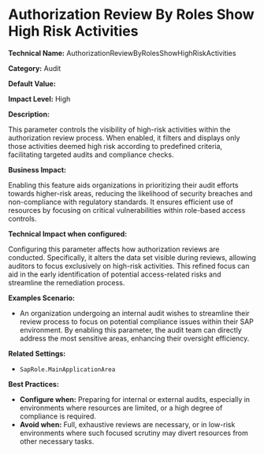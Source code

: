 # Authorization Review By Roles Show High Risk Activities

**Technical Name:** AuthorizationReviewByRolesShowHighRiskActivities

**Category:** Audit

**Default Value:**

**Impact Level:** High

**Description:**

This parameter controls the visibility of high-risk activities within the authorization review process. When enabled, it filters and displays only those activities deemed high risk according to predefined criteria, facilitating targeted audits and compliance checks.

**Business Impact:**

Enabling this feature aids organizations in prioritizing their audit efforts towards higher-risk areas, reducing the likelihood of security breaches and non-compliance with regulatory standards. It ensures efficient use of resources by focusing on critical vulnerabilities within role-based access controls.

**Technical Impact when configured:**

Configuring this parameter affects how authorization reviews are conducted. Specifically, it alters the data set visible during reviews, allowing auditors to focus exclusively on high-risk activities. This refined focus can aid in the early identification of potential access-related risks and streamline the remediation process.

**Examples Scenario:**

- An organization undergoing an internal audit wishes to streamline their review process to focus on potential compliance issues within their SAP environment. By enabling this parameter, the audit team can directly address the most sensitive areas, enhancing their oversight efficiency.

**Related Settings:**

- `SapRole.MainApplicationArea`

**Best Practices:** 

- **Configure when:** Preparing for internal or external audits, especially in environments where resources are limited, or a high degree of compliance is required.
- **Avoid when:** Full, exhaustive reviews are necessary, or in low-risk environments where such focused scrutiny may divert resources from other necessary tasks.